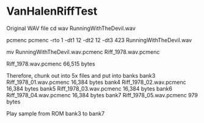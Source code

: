 # VanHalenRiffTest

Original WAV file
cd wav
RunningWithTheDevil.wav

pcmenc
pcmenc -rto 1 -dt1 12 -dt2 12 -dt3 423 RunningWithTheDevil.wav

mv RunningWithTheDevil.wav.pcmenc Riff_1978.wav.pcmenc


Riff_1978.wav.pcmenc
66,515 bytes

Therefore, chunk out into 5x files and put into banks
bank3	Riff_1978_01.wav.pcmenc	16,384 bytes
bank4	Riff_1978_02.wav.pcmenc	16,384 bytes
bank5	Riff_1978_03.wav.pcmenc	16,384 bytes
bank6	Riff_1978_04.wav.pcmenc	16,384 bytes
bank7	Riff_1978_05.wav.pcmenc	   979 bytes

Play sample from ROM bank3 to bank7